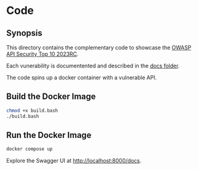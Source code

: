 # Code

## Synopsis

This directory contains the complementary code to showcase the [OWASP API Security Top 10 2023RC](https://owasp.org/www-project-api-security/announcements/2023/02/api-top10-2023rc.html).

Each vunerability is documentented and described in the [docs folder](../docs/README.md#owasp-api-security).

The code spins up a docker container with a vulnerable API.

## Build the Docker Image

```bash
chmod +x build.bash
./build.bash
```

## Run the Docker Image

```bash
docker compose up
```

Explore the Swagger UI at [http://localhost:8000/docs](http://localhost:8000/docs).
